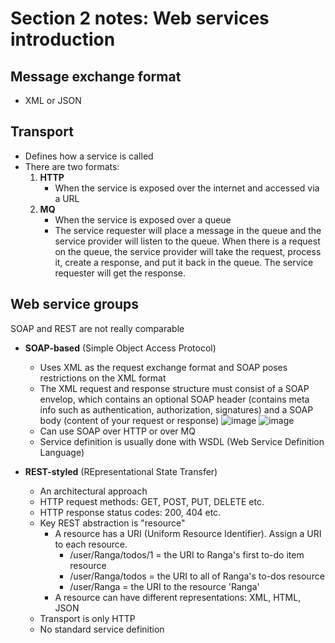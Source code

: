 # Section 2 notes: Web services introduction

## Message exchange format
- XML or JSON

## Transport
- Defines how a service is called
- There are two formats:
   1. **HTTP**
      - When the service is exposed over the internet and accessed via a URL
   2. **MQ**
      - When the service is exposed over a queue
      - The service requester will place a message in the queue and the service provider will listen to the queue. When there is a request on the queue, the service provider will take the request, process it, create a response, and put it back in the queue. The service requester will get the response.

## Web service groups
SOAP and REST are not really comparable
- **SOAP-based** (Simple Object Access Protocol)
  - Uses XML as the request exchange format and SOAP poses restrictions on the XML format
  - The XML request and response structure must consist of a SOAP envelop, which contains an optional SOAP header (contains meta info such as authentication, authorization, signatures) and a SOAP body (content of your request or response)
    ![image](https://github.com/jzc77/Udemy-MicroservicesCloud/assets/121918523/c634aefe-77a5-4bae-a1c6-2b37e81e1c78)
    ![image](https://github.com/jzc77/Udemy-MicroservicesCloud/assets/121918523/6fee9e9b-c1e0-45dc-b3b3-939a7947022f)
  - Can use SOAP over HTTP or over MQ
  - Service definition is usually done with WSDL (Web Service Definition Language)

- **REST-styled** (REpresentational State Transfer)
  - An architectural approach
  - HTTP request methods: GET, POST, PUT, DELETE etc.
  - HTTP response status codes: 200, 404 etc.
  - Key REST abstraction is "resource"
      - A resource has a URI (Uniform Resource Identifier). Assign a URI to each resource.
          - /user/Ranga/todos/1 = the URI to Ranga's first to-do item resource
          - /user/Ranga/todos = the URI to all of Ranga's to-dos resource
          - /user/Ranga = the URI to the resource 'Ranga'
      - A resource can have different representations: XML, HTML, JSON
  - Transport is only HTTP
  - No standard service definition
